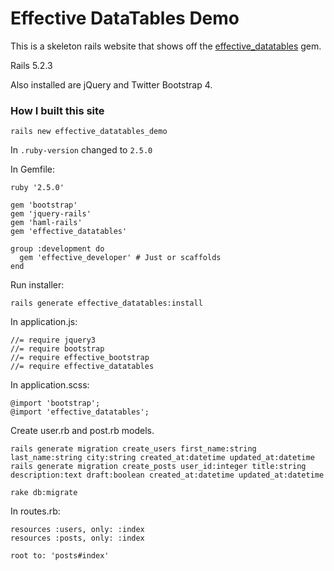 # Effective DataTables Demo

This is a skeleton rails website that shows off the [effective_datatables](https://github.com/code-and-effect/effective_datatables) gem.

Rails 5.2.3

Also installed are jQuery and Twitter Bootstrap 4.

### How I built this site

```
rails new effective_datatables_demo
```

In `.ruby-version` changed to `2.5.0`

In Gemfile:

```
ruby '2.5.0'

gem 'bootstrap'
gem 'jquery-rails'
gem 'haml-rails'
gem 'effective_datatables'

group :development do
  gem 'effective_developer' # Just or scaffolds
end

```

Run installer:

```
rails generate effective_datatables:install
```

In application.js:

```
//= require jquery3
//= require bootstrap
//= require effective_bootstrap
//= require effective_datatables
```

In application.scss:

```
@import 'bootstrap';
@import 'effective_datatables';
```

Create user.rb and post.rb models.

```
rails generate migration create_users first_name:string last_name:string city:string created_at:datetime updated_at:datetime
rails generate migration create_posts user_id:integer title:string description:text draft:boolean created_at:datetime updated_at:datetime

rake db:migrate
```

In routes.rb:

```
resources :users, only: :index
resources :posts, only: :index

root to: 'posts#index'
```







